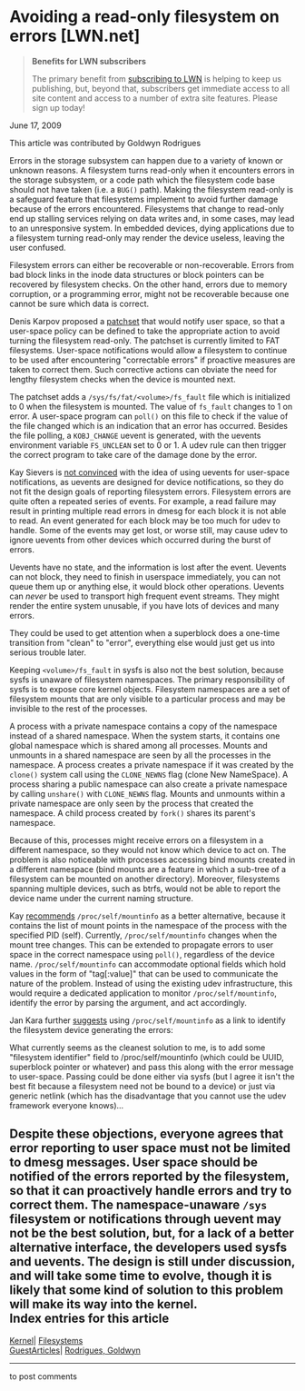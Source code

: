 # Avoiding a read-only filesystem on errors [LWN.net]

> **Benefits for LWN subscribers**
> 
> The primary benefit from [subscribing to LWN](/Promo/nst-nag5/subscribe) is helping to keep us publishing, but, beyond that, subscribers get immediate access to all site content and access to a number of extra site features. Please sign up today! 

June 17, 2009

This article was contributed by Goldwyn Rodrigues

Errors in the storage subsystem can happen due to a variety of known or unknown reasons. A filesystem turns read-only when it encounters errors in the storage subsystem, or a code path which the filesystem code base should not have taken (i.e. a `BUG()` path). Making the filesystem read-only is a safeguard feature that filesystems implement to avoid further damage because of the errors encountered. Filesystems that change to read-only end up stalling services relying on data writes and, in some cases, may lead to an unresponsive system. In embedded devices, dying applications due to a filesystem turning read-only may render the device useless, leaving the user confused. 

Filesystem errors can either be recoverable or non-recoverable. Errors from bad block links in the inode data structures or block pointers can be recovered by filesystem checks. On the other hand, errors due to memory corruption, or a programming error, might not be recoverable because one cannot be sure which data is correct. 

Denis Karpov proposed a [patchset](http://lwn.net/Articles/337492/) that would notify user space, so that a user-space policy can be defined to take the appropriate action to avoid turning the filesystem read-only. The patchset is currently limited to FAT filesystems. User-space notifications would allow a filesystem to continue to be used after encountering "correctable errors" if proactive measures are taken to correct them. Such corrective actions can obviate the need for lengthy filesystem checks when the device is mounted next. 

The patchset adds a `/sys/fs/fat/<volume>/fs_fault` file which is initialized to 0 when the filesystem is mounted. The value of `fs_fault` changes to 1 on error. A user-space program can `poll()` on this file to check if the value of the file changed which is an indication that an error has occurred. Besides the file polling, a `KOBJ_CHANGE` uevent is generated, with the uevents environment variable `FS_UNCLEAN` set to 0 or 1. A udev rule can then trigger the correct program to take care of the damage done by the error. 

Kay Sievers is [not convinced](/Articles/337767/) with the idea of using uevents for user-space notifications, as uevents are designed for device notifications, so they do not fit the design goals of reporting filesystem errors. Filesystem errors are quite often a repeated series of events. For example, a read failure may result in printing multiple read errors in dmesg for each block it is not able to read. An event generated for each block may be too much for udev to handle. Some of the events may get lost, or worse still, may cause udev to ignore uevents from other devices which occurred during the burst of errors. 

Uevents have no state, and the information is lost after the event. Uevents can not block, they need to finish in userspace immediately, you can not queue them up or anything else, it would block other operations. Uevents can _never_ be used to transport high frequent event streams. They might render the entire system unusable, if you have lots of devices and many errors. 

They could be used to get attention when a superblock does a one-time transition from "clean" to "error", everything else would just get us into serious trouble later. 

Keeping `<volume>/fs_fault` in sysfs is also not the best solution, because sysfs is unaware of filesystem namespaces. The primary responsibility of sysfs is to expose core kernel objects. Filesystem namespaces are a set of filesystem mounts that are only visible to a particular process and may be invisible to the rest of the processes. 

A process with a private namespace contains a copy of the namespace instead of a shared namespace. When the system starts, it contains one global namespace which is shared among all processes. Mounts and unmounts in a shared namespace are seen by all the processes in the namespace. A process creates a private namespace if it was created by the `clone()` system call using the `CLONE_NEWNS` flag (clone New NameSpace). A process sharing a public namespace can also create a private namespace by calling `unshare()` with `CLONE_NEWNS` flag. Mounts and unmounts within a private namespace are only seen by the process that created the namespace. A child process created by `fork()` shares its parent's namespace. 

Because of this, processes might receive errors on a filesystem in a different namespace, so they would not know which device to act on. The problem is also noticeable with processes accessing bind mounts created in a different namespace (bind mounts are a feature in which a sub-tree of a filesystem can be mounted on another directory). Moreover, filesystems spanning multiple devices, such as btrfs, would not be able to report the device name under the current naming structure. 

Kay [recommends](/Articles/337768/) `/proc/self/mountinfo` as a better alternative, because it contains the list of mount points in the namespace of the process with the specified PID (self). Currently, `/proc/self/mountinfo` changes when the mount tree changes. This can be extended to propagate errors to user space in the correct namespace using `poll()`, regardless of the device name. `/proc/self/mountinfo` can accommodate optional fields which hold values in the form of "tag[:value]" that can be used to communicate the nature of the problem. Instead of using the existing udev infrastructure, this would require a dedicated application to monitor `/proc/self/mountinfo`, identify the error by parsing the argument, and act accordingly. 

Jan Kara further [suggests](/Articles/337769/) using `/proc/self/mountinfo` as a link to identify the filesystem device generating the errors: 

What currently seems as the cleanest solution to me, is to add some "filesystem identifier" field to /proc/self/mountinfo (which could be UUID, superblock pointer or whatever) and pass this along with the error message to user-space. Passing could be done either via sysfs (but I agree it isn't the best fit because a filesystem need not be bound to a device) or just via generic netlink (which has the disadvantage that you cannot use the udev framework everyone knows)... 

Despite these objections, everyone agrees that error reporting to user space must not be limited to dmesg messages. User space should be notified of the errors reported by the filesystem, so that it can proactively handle errors and try to correct them. The namespace-unaware `/sys` filesystem or notifications through uevent may not be the best solution, but, for a lack of a better alternative interface, the developers used sysfs and uevents. The design is still under discussion, and will take some time to evolve, though it is likely that some kind of solution to this problem will make its way into the kernel.  
Index entries for this article  
---  
[Kernel](/Kernel/Index)| [Filesystems](/Kernel/Index#Filesystems)  
[GuestArticles](/Archives/GuestIndex/)| [Rodrigues, Goldwyn](/Archives/GuestIndex/#Rodrigues_Goldwyn)  
  


* * *

to post comments 
